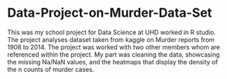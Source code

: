 # Data-Project-on-Murder-Data-Set
This was my school project for Data Science at UHD worked in R studio. 
The project analyses dataset taken from kaggle on Murder reports from 1908 to 2014. 
The project was worked with two other members whom are referenced within the project. 
My part was cleaning the data, showcasing the missing Na/NaN values, and the heatmaps that display the density of the n counts of murder cases. 
